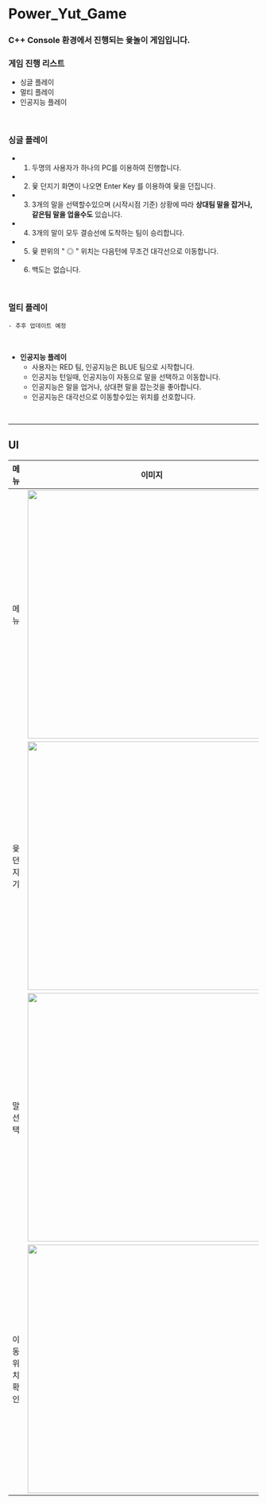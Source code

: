 # Power_Yut_Game

### C++ Console 환경에서 진행되는 윷놀이 게임입니다.

### **게임 진행 리스트**
  * 싱글 플레이
  * 멀티 플레이
  * 인공지능 플레이
<br/>

### **싱글 플레이**
- 1. 두명의 사용자가 하나의 PC를 이용하여 진행합니다.
- 2. 윷 던지기 화면이 나오면 Enter Key 를 이용하여 윷을 던집니다.
- 3. 3개의 말을 선택할수있으며 (시작시점 기준) 상황에 따라 **상대팀 말을 잡거나, 같은팀 말을 업을수도** 있습니다.
- 4. 3개의 말이 모두 결승선에 도착하는 팀이 승리합니다.
- 5. 윷 판위의 " ◎ " 위치는 다음턴에 무조건 대각선으로 이동합니다.
- 6. 백도는 없습니다.
<br/>

### **멀티 플레이**
	- 추후 업데이트 예정
<br/>

* **인공지능 플레이**
	- 사용자는 RED 팀, 인공지능은 BLUE 팀으로 시작합니다.
	- 인공지능 턴일때, 인공지능이 자동으로 말을 선택하고 이동합니다.
	- 인공지능은 말을 업거나, 상대편 말을 잡는것을 좋아합니다.
	- 인공지능은 대각선으로 이동할수있는 위치를 선호합니다.
<br/>

***

## UI

|메뉴|이미지|
|:-:|:-:|
|메뉴|<img src ="https://user-images.githubusercontent.com/37038119/157171458-e5b73ea1-d605-4359-9d48-57f0a7efb702.png" width = "500px">|
|윷던지기|<img src ="https://user-images.githubusercontent.com/37038119/157171911-9a02f17d-e38b-43a8-8fe7-3d8248735fe3.png" width = "500px">|
|말 선택|<img src ="https://user-images.githubusercontent.com/37038119/157172120-f74e17dc-fdfe-400d-909a-27d82eb4b12c.png" width = "500px">|
|이동위치 확인|<img src ="https://user-images.githubusercontent.com/37038119/157171969-ac4fcaa6-adea-440d-8b3a-7ad933f07c1d.png" width = "500px">|
